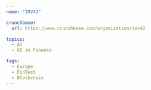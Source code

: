 ```yaml
---
name: "IOV42"

crunchbase:
  url: https://www.crunchbase.com/organization/iov42

topics:
  - AI
  - AI in Finance

tags:
  - Europe
  - FinTech
  - Blockchain
---
```


